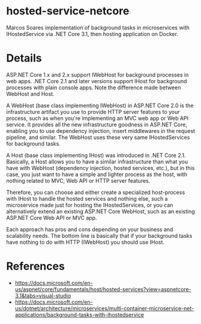 # hosted-service-netcore
Marcos Soares implementation of background tasks in microservices with IHostedService via .NET Core 3.1, then hosting application on Docker.

# Details
ASP.NET Core 1.x and 2.x support IWebHost for background processes in web apps. .NET Core 2.1 and later versions support IHost for background processes with plain console apps. Note the difference made between WebHost and Host.

A WebHost (base class implementing IWebHost) in ASP.NET Core 2.0 is the infrastructure artifact you use to provide HTTP server features to your process, such as when you're implementing an MVC web app or Web API service. It provides all the new infrastructure goodness in ASP.NET Core, enabling you to use dependency injection, insert middlewares in the request pipeline, and similar. The WebHost uses these very same IHostedServices for background tasks.

A Host (base class implementing IHost) was introduced in .NET Core 2.1. Basically, a Host allows you to have a similar infrastructure than what you have with WebHost (dependency injection, hosted services, etc.), but in this case, you just want to have a simple and lighter process as the host, with nothing related to MVC, Web API or HTTP server features.

Therefore, you can choose and either create a specialized host-process with IHost to handle the hosted services and nothing else, such a microservice made just for hosting the IHostedServices, or you can alternatively extend an existing ASP.NET Core WebHost, such as an existing ASP.NET Core Web API or MVC app.

Each approach has pros and cons depending on your business and scalability needs. The bottom line is basically that if your background tasks have nothing to do with HTTP (IWebHost) you should use IHost.

# References
* https://docs.microsoft.com/en-us/aspnet/core/fundamentals/host/hosted-services?view=aspnetcore-3.1&tabs=visual-studio
* https://docs.microsoft.com/en-us/dotnet/architecture/microservices/multi-container-microservice-net-applications/background-tasks-with-ihostedservice
